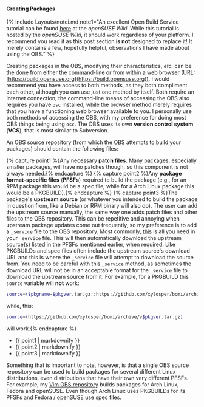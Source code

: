 #### Creating Packages
{% include Layouts/notei.md note1="An excellent Open Build Service tutorial can be found [here](https://en.opensuse.org/openSUSE:Build_Service_Tutorial) at the *openSUSE Wiki*. While this tutorial is hosted by the *openSUSE Wiki*, it should work regardless of your platform. I recommend you read it as this post section **is not** designed to replace it! It merely contains a few, hopefully helpful, observations I have made about using the OBS." %}

Creating packages in the OBS, modifying their characteristics, *etc.* can be the done from either the command-line or from within a web browser (URL: [https://build.opensuse.org](https://build.opensuse.org)). I would recommend you have access to both methods, as they both compliment each other, although you can use just one method by itself. Both require an Internet connection; the command-line means of accessing the OBS also requires you have `osc` installed, while the browser method merely requires that you have a functioning web browser available to you. I personally use both methods of accessing the OBS, with my preference for doing most OBS things being using `osc`. The OBS uses its own **version control system** (**VCS**), that is most similar to Subversion.

An OBS source repository (from which the OBS attempts to build your packages) should contain the following files:

{% capture point1 %}Any necessary **patch files**. Many packages, especially smaller packages, will have no patches though, so this component is not always needed.{% endcapture %}
{% capture point2 %}Any **package format-specific files** (**PFSFs**) required to build the package (e.g., for an RPM package this would be a spec file, while for a Arch Linux package this would be a PKGBUILD).{% endcapture %}
{% capture point3 %}The package's **upstream source** (or whatever you intended to build the package in question from, like a Debian or RPM binary will also do). The user can add the upstream source manually, the same way one adds patch files and other files to the OBS repository. This can be repetitive and annoying when upstream package updates come out frequently, so my preference is to add a `_service` file to the OBS repository. Most commonly, [this](https://build.opensuse.org/package/view_file/home:fusion809/vim/_service?expand=1) is all you need in your `_service` file. This will then automatically download the upstream source(s) listed in the PFSFs mentioned earlier, when required. Like PKGBUILDs and spec files often include the upstream source's download URL and this is where the `_service` file will attempt to download the source from. You need to be careful with this `_service` method, as sometimes the download URL will not be in an acceptable format for the `_service` file to download the upstream source from it. For example, for a PKGBUILD this `source` variable will **not** work:

~~~ bash
source=($pkgname-$pkgver.tar.gz::https://github.com/xylosper/bomi/archive/v$pkgver.tar.gz)
~~~

while, this:

~~~ bash
source=(https://github.com/xylosper/bomi/archive/v$pkgver.tar.gz)
~~~

will work.{% endcapture %}
<ul>
<li>{{ point1 | markdownify }}</li>
<li>{{ point2 | markdownify }}</li>
<li>{{ point3 | markdownify }}</li>
</ul>

Something that is important to note, however, is that a single OBS source repository can be used to build packages for several different Linux distributions, even distributions that have their own very different PFSFs. For example, my [Vim OBS repository](https://build.opensuse.org/package/show/home:fusion809/vim) builds packages for Arch Linux, Fedora and openSUSE. Even though Arch Linux uses PKGBUILDs for its PFSFs and Fedora / openSUSE use spec files. 
